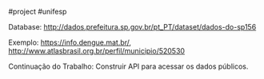 #project #unifesp 

Database: http://dados.prefeitura.sp.gov.br/pt_PT/dataset/dados-do-sp156

Exemplo: https://info.dengue.mat.br/, http://www.atlasbrasil.org.br/perfil/municipio/520530

Continuação do Trabalho: Construir API para acessar os dados públicos.